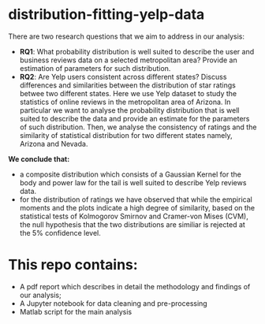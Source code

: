 # distribution-fitting-yelp-data

There are two research questions that we aim to address in our analysis:
- **RQ1**: What probability distribution is well suited to describe the user and business reviews data on a selected metropolitan area? Provide an estimation of parameters for such distribution.
- **RQ2**: Are Yelp users consistent across different states? Discuss differences and similarities between the distribution of star ratings betwee two different states.
Here we use Yelp dataset to study the statistics of online reviews in the metropolitan area of Arizona. In particular we want to analyse the probability distribution
that is well suited to describe the data and provide an estimate for the parameters of such distribution.  Then, we analyse the consistency of ratings and the similarity
of statistical distribution for two different states namely, Arizona and Nevada.

**We conclude that:**
- a composite distribution which consists of a Gaussian Kernel for the body and power law for the tail is  well suited to describe Yelp reviews data. 
- for the distribution of ratings we have observed that while the empirical moments and the plots indicate a high degree of similarity, based on the statistical tests of Kolmogorov Smirnov and Cramer-von Mises (CVM), the null hypothesis that the two distributions are similiar is rejected at the 5% confidence level.

# This repo contains:
- A pdf report which describes in detail the methodology and findings of our analysis;
- A Jupyter notebook for data cleaning and pre-processing
- Matlab script for the main analysis 
